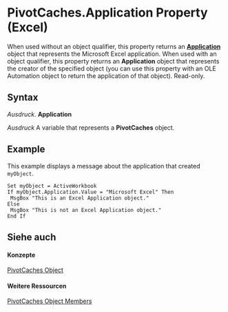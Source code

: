 
# PivotCaches.Application Property (Excel)

When used without an object qualifier, this property returns an  **[Application](19b73597-5cf9-4f56-8227-b5211f657f6f.md)** object that represents the Microsoft Excel application. When used with an object qualifier, this property returns an **Application** object that represents the creator of the specified object (you can use this property with an OLE Automation object to return the application of that object). Read-only.


## Syntax

 _Ausdruck_. **Application**

 _Ausdruck_ A variable that represents a **PivotCaches** object.


## Example

This example displays a message about the application that created  `myObject`.


```
Set myObject = ActiveWorkbook 
If myObject.Application.Value = "Microsoft Excel" Then 
 MsgBox "This is an Excel Application object." 
Else 
 MsgBox "This is not an Excel Application object." 
End If
```


## Siehe auch


#### Konzepte


[PivotCaches Object](cfd979b9-d52f-f34b-4b66-4fb17efcdc92.md)
#### Weitere Ressourcen


[PivotCaches Object Members](http://msdn.microsoft.com/library/ae02e993-6f66-bad6-9722-731c08d3208a%28Office.15%29.aspx)